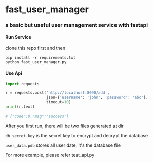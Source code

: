 # fast_user_manager

### a basic but useful user management service with fastapi

#### Run Service
clone this repo first and then
```shell
pip install -r requirements.txt
python fast_user_manager.py
```

#### Use Api

```python
import requests

r = requests.post('http://localhost:8090/add',
                  json={'username': 'john', 'password': 'abc'},
                  timeout=10)
print(r.text)

# {"code":0,"msg":"success"}
```

After you first run, there will be two files generated at dir

`db_secret.key` is the secret key to encrypt and decrypt the database

`user_data.pdb` stores all user date, it's the database file

For more example, please refer test_api.py
